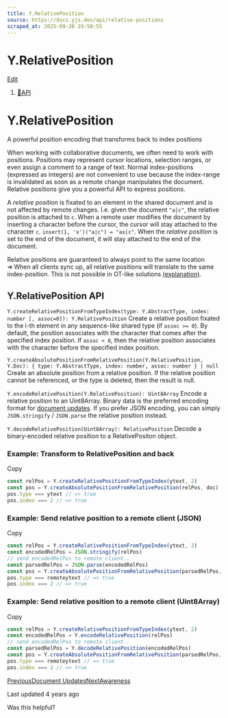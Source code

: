 ```yaml
---
title: Y.RelativePosition
source: https://docs.yjs.dev/api/relative-positions
scraped_at: 2025-09-20 19:50:55
---
```


# Y.RelativePosition

[Edit](https://github.com/yjs/docs/blob/main/api/relative-positions.md)

1. [🔧API](/api)

# Y.RelativePosition

A powerful position encoding that transforms back to index positions

When working with collaborative documents, we often need to work with positions. Positions may represent cursor locations, selection ranges, or even assign a comment to a range of text. Normal index-positions (expressed as integers) are not convenient to use because the index-range is invalidated as soon as a remote change manipulates the document. Relative positions give you a powerful API to express positions.

A *relative position* is fixated to an element in the shared document and is not affected by remote changes. I.e. given the document `"a|c"`, the relative position is attached to `c`. When a remote user modifies the document by inserting a character before the cursor, the cursor will stay attached to the character `c`. `insert(1, 'x')("a|c") = "ax|c"`. When the *relative position* is set to the end of the document, it will stay attached to the end of the document.

Relative positions are guaranteed to always point to the same location ⇒ When all clients sync up, all relative positions will translate to the same index-position. This is not possible in OT-like solutions [(explanation)](https://marijnhaverbeke.nl/blog/collaborative-editing-cm.html).

## Y.RelativePosition API

`Y.createRelativePositionFromTypeIndex(type: Y.AbstractType, index: number [, assoc=0]): Y.RelativePosition` Create a relative position fixated to the i-th element in any sequence-like shared type (if `assoc >= 0`). By default, the position associates with the character that comes after the specified index position. If `assoc < 0`, then the relative position associates with the character before the specified index position.

`Y.createAbsolutePositionFromRelativePosition(Y.RelativePosition, Y.Doc): { type: Y.AbstractType, index: number, assoc: number } | null`
Create an absolute position from a relative position. If the relative position cannot be referenced, or the type is deleted, then the result is null.

`Y.encodeRelativePosition(Y.RelativePosition): Uint8Array`
Encode a relative position to an Uint8Array. Binary data is the preferred encoding format for [document updates](/api/document-updates). If you prefer JSON encoding, you can simply `JSON.stringify` / `JSON.parse` the relative position instead.

`Y.decodeRelativePosition(Uint8Array): RelativePosition`
Decode a binary-encoded relative position to a RelativePositon object.

### **Example: Transform to RelativePosition and back**

Copy

```javascript
const relPos = Y.createRelativePositionFromTypeIndex(ytext, 2)
const pos = Y.createAbsolutePositionFromRelativePosition(relPos, doc)
pos.type === ytext // => true
pos.index === 2 // => true
```

### **Example: Send relative position to a remote client (JSON)**

Copy

```javascript
const relPos = Y.createRelativePositionFromTypeIndex(ytext, 2)
const encodedRelPos = JSON.stringify(relPos)
// send encodedRelPos to remote client..
const parsedRelPos = JSON.parse(encodedRelPos)
const pos = Y.createAbsolutePositionFromRelativePosition(parsedRelPos, remoteDoc)
pos.type === remoteytext // => true
pos.index === 2 // => true
```

### **Example: Send relative position to a remote client (Uint8Array)**

Copy

```javascript
const relPos = Y.createRelativePositionFromTypeIndex(ytext, 2)
const encodedRelPos = Y.encodeRelativePosition(relPos)
// send encodedRelPos to remote client..
const parsedRelPos = Y.decodeRelativePosition(encodedRelPos)
const pos = Y.createAbsolutePositionFromRelativePosition(parsedRelPos, remoteDoc)
pos.type === remoteytext // => true
pos.index === 2 // => true
```

[PreviousDocument Updates](/api/document-updates)[NextAwareness](/api/about-awareness)

Last updated 4 years ago

Was this helpful?